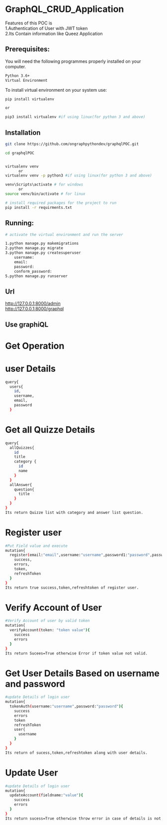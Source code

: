 # GraphQL_CRUD_Application

<p> Features of this POC is
<br>
1.Authentication of User with JWT token<br>
2.Its Contain information like Queez Application</p>

## Prerequisites:
You will need the following programmes properly installed on your computer.
    
```bash
Python 3.6+
Virtual Environment
```

To install virtual environment on your system use:

```bash
pip install virtualenv

or

pip3 install virtualenv #if using linux(for python 3 and above)
```

## Installation

```bash
git clone https://github.com/ongraphpythondev/graphqlPOC.git

cd graphqlPOC


virtualenv venv
      or
virtualenv venv -p python3 #if using linux(for python 3 and above)

venv\Scripts\activate # for windows
      or
source venv/bin/activate # for linux

# install required packages for the project to run
pip install -r requirments.txt

```

## Running:

```bash
# activate the virtual environment and run the server

1.python manage.py makemigrations
2.python manage.py migrate
3.python manage.py createsuperuser
    username:
    email:
    password:
    conform_password:
5.python manage.py runserver
```
## Url
http://127.0.0.1:8000/admin <br>
http://127.0.0.1:8000/graphql

## Use graphiQL
# Get Operation
# user Details
```bash
query{
  users{
    id,
    username,
    email,
    password
  }
``` 
# Get all Quizze Details
```bash
query{
  allQuizzes{
  	id
    title
    category {
      id
      name
    }
  }
  allAnswer{
    question{
      title
    }
  }
}
Its return Quizze list with category and answer list question.
```
# Register user
```bash
#Put Field value and execute
mutation{
  register(email:"email",username:"username",password1:"password",password2:"password"){
    success,
    errors,
    token,    
    refreshToken
  } 
}
Its return true success,token,refreshtoken of register user.
```
# Verify Account of User
```bash
#Verify Account of user by valid token
mutation{
  verifyAccount(token: "token value"){
    success
    errors
  }
}
Its return Sucees=True otherwise Error if token value not valid.
```
# Get User Details Based on username and password
```bash
#update Details of login user
mutation{
  tokenAuth(username:"username",password:"password"){
    success
    errors
    token
    refreshToken
    user{
      username
    }
  }
}
Its return of sucess,token,refreshtoken along with user details.
```
# Update User
```bash
#update Details of login user
mutation{
  updateAccount(fieldname:"value"){
    success
    errors
  }
}
Its return sucess=True otherwise throw error in case of details is not valid.
```


